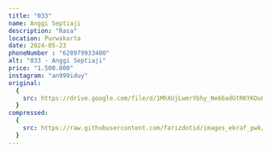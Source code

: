 ```yaml
---
title: "033"
name: Anggi Septiaji
description: "Rasa"
location: Purwakarta
date: 2024-05-23
phoneNumber : "628979933400"
alt: "033 - Anggi Septiaji"
price: "1.500.000"
instagram: "an999iduy"
original:
  {
    src: https://drive.google.com/file/d/1MhXUjLwmrYbhy_Ne66adGtRKYKOu8GHG/view?usp=sharing,
  }
compressed:
  {
    src: https://raw.githubusercontent.com/farizdotid/images_ekraf_pwk/main/purwarupa/compressed/033_anggi.png,
  }
---
```

